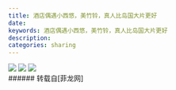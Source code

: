 ```yaml
---
title: 酒店偶遇小西悠，美竹铃，真人比岛国大片更好
date: 
keywords: 酒店偶遇小西悠，美竹铃，真人比岛国大片更好
description: 
categories: sharing
---
```

<td class="t_f" id="postmessage_859820">


<img aid="613094" data-cf-modified-4c7aca7a0d24a2d622f1edeb-="" file="data/attachment/forum/201708/25/083544x6opa54t5074q0cd.jpg.thumb.jpg" id="aimg_613094" inpost="1" onclick="" onmouseover="" src="http://www.flw.ph/data/attachment/forum/201708/25/083544x6opa54t5074q0cd.jpg" style="cursor:pointer" zoomfile="data/attachment/forum/201708/25/083544x6opa54t5074q0cd.jpg"/>



<img aid="613095" data-cf-modified-4c7aca7a0d24a2d622f1edeb-="" file="data/attachment/forum/201708/25/083554pjdpmk23dfdf2jd9.jpg.thumb.jpg" id="aimg_613095" inpost="1" onclick="" onmouseover="" src="http://www.flw.ph/data/attachment/forum/201708/25/083554pjdpmk23dfdf2jd9.jpg" style="cursor:pointer" zoomfile="data/attachment/forum/201708/25/083554pjdpmk23dfdf2jd9.jpg"/>



<img aid="613096" data-cf-modified-4c7aca7a0d24a2d622f1edeb-="" file="data/attachment/forum/201708/25/083603kqlftt3maqtmqti3.jpg.thumb.jpg" id="aimg_613096" inpost="1" onclick="" onmouseover="" src="http://www.flw.ph/data/attachment/forum/201708/25/083603kqlftt3maqtmqti3.jpg" style="cursor:pointer" zoomfile="data/attachment/forum/201708/25/083603kqlftt3maqtmqti3.jpg"/>


<br/>
</td>
###### 转载自[菲龙网]